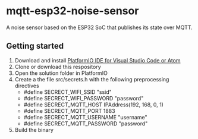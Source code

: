 # mqtt-esp32-noise-sensor

A noise sensor based on the ESP32 SoC that publishes its state over MQTT.

## Getting started

1. Download and install <a href="https://platformio.org/platformio-ide">PlatformIO IDE for Visual Studio Code or Atom</a>
2. Clone or download this respository
3. Open the solution folder in PlatformIO
4. Create a the file src/secrets.h with the following preprocessing directives
	* #define SECRECT_WIFI_SSID "ssid"
    * #define SECRECT_WIFI_PASSWORD "password"
	* #define SECRECT_MQTT_HOST IPAddress(192, 168, 0, 1)
	* #define SECRECT_MQTT_PORT 1883
	* #define SECRECT_MQTT_USERNAME "username"
	* #define SECRECT_MQTT_PASSWORD "password"
5. Build the binary
